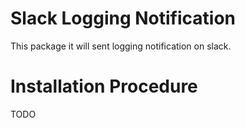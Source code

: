 # Slack Logging Notification
This package it will sent logging notification on slack.

# Installation Procedure
TODO
